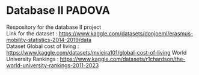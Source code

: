 # Database II PADOVA
Respository for the database II project  
Link for the dataset : https://www.kaggle.com/datasets/donjoeml/erasmus-mobility-statistics-2014-2019/data  
Dataset Global cost of living : https://www.kaggle.com/datasets/mvieira101/global-cost-of-living
World University Rankings : https://www.kaggle.com/datasets/r1chardson/the-world-university-rankings-2011-2023
